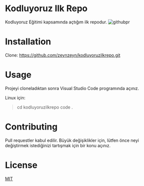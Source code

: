 # Kodluyoruz Ilk Repo
Kodluyoruz Eğitimi kapsamında açtığım ilk repodur.
![githubpr](https://user-images.githubusercontent.com/87272740/205489680-44d3dae0-db21-495d-ad3b-c52e0d90b8bd.JPG)

# Installation
Clone: https://github.com/zeynzeyn/kodluyoruzilkrepo.git

# Usage
Projeyi cloneladıktan sonra Visual Studio Code programında açınız.

Linux için:
>cd kodluyoruzilkrepo
>code .

# Contributing
Pull requestler kabul edilir. Büyük değişiklikler için, lütfen önce neyi değiştirmek istediğinizi tartışmak için bir konu açınız.

# License

[MIT](https://github.com/Kodluyoruz/taskforce/blob/main/git/odev1/ornekreadme.md#license)
